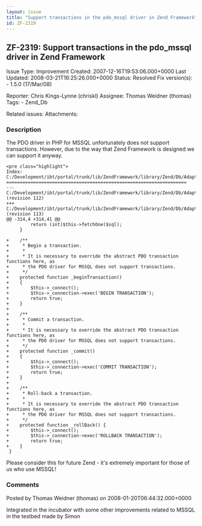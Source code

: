 ```yaml
---
layout: issue
title: "Support transactions in the pdo_mssql driver in Zend Framework"
id: ZF-2319
---
```


ZF-2319: Support transactions in the pdo\_mssql driver in Zend Framework
------------------------------------------------------------------------

 Issue Type: Improvement Created: 2007-12-16T19:53:06.000+0000 Last Updated: 2008-03-21T16:25:26.000+0000 Status: Resolved Fix version(s): - 1.5.0 (17/Mar/08)
 
 Reporter:  Chris Kings-Lynne (chriskl)  Assignee:  Thomas Weidner (thomas)  Tags: - Zend\_Db
 
 Related issues: 
 Attachments: 
### Description

The PDO driver in PHP for MSSQL unfortunately does not support transactions. However, due to the way that Zend Framework is designed we can support it anyway.

 
    <pre class="highlight">
    Index: C:/Development/ibt/portal/trunk/lib/ZendFramework/library/Zend/Db/Adapter/Pdo/Mssql.php
    ===================================================================
    --- C:/Development/ibt/portal/trunk/lib/ZendFramework/library/Zend/Db/Adapter/Pdo/Mssql.php (revision 112)
    +++ C:/Development/ibt/portal/trunk/lib/ZendFramework/library/Zend/Db/Adapter/Pdo/Mssql.php (revision 113)
    @@ -314,4 +314,41 @@
             return (int)$this->fetchOne($sql);
         }
     
    +    /**
    +     * Begin a transaction.
    +     *
    +     * It is necessary to override the abstract PDO transaction functions here, as
    +     * the PDO driver for MSSQL does not support transactions.
    +     */
    +    protected function _beginTransaction()
    +    {
    +        $this->_connect();
    +        $this->_connection->exec('BEGIN TRANSACTION');
    +        return true;
    +    }
    +
    +    /**
    +     * Commit a transaction.
    +     *
    +     * It is necessary to override the abstract PDO transaction functions here, as
    +     * the PDO driver for MSSQL does not support transactions.
    +     */
    +    protected function _commit()
    +    {
    +        $this->_connect();
    +        $this->_connection->exec('COMMIT TRANSACTION');
    +        return true;
    +    }
    +
    +    /**
    +     * Roll-back a transaction.
    +     *
    +     * It is necessary to override the abstract PDO transaction functions here, as
    +     * the PDO driver for MSSQL does not support transactions.
    +     */
    +    protected function _rollBack() {
    +        $this->_connect();
    +        $this->_connection->exec('ROLLBACK TRANSACTION');
    +        return true;
    +    }
     }
    


Please consider this for future Zend - it's extremely important for those of us who use MSSQL!

 

 

### Comments

Posted by Thomas Weidner (thomas) on 2008-01-20T06:44:32.000+0000

Integrated in the incubator with some other improvements related to MSSQL in the testbed made by Simon

 

 